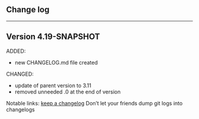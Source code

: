 ## Change log
----------------------

Version 4.19-SNAPSHOT
-------------

ADDED: 

- new CHANGELOG.md file created

CHANGED:

- update of parent version to 3.11
- removed unneeded .0 at the end of version

Notable links:
[keep a changelog](http://keepachangelog.com/en/1.0.0/) Don’t let your friends dump git logs into changelogs

